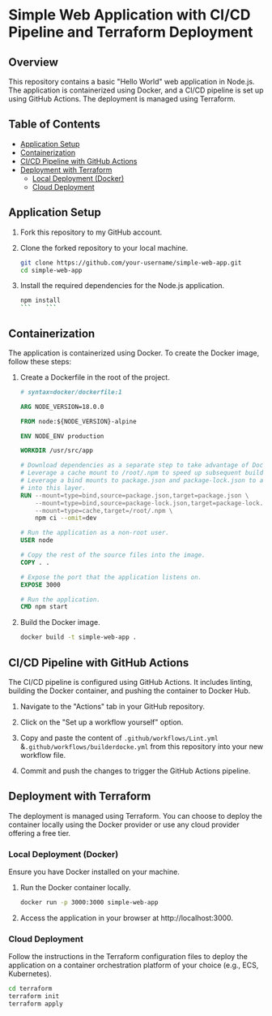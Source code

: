 # Simple Web Application with CI/CD Pipeline and Terraform Deployment

## Overview

This repository contains a basic "Hello World" web application in Node.js. The application is containerized using Docker, and a CI/CD pipeline is set up using GitHub Actions. The deployment is managed using Terraform.

## Table of Contents

- [Application Setup](#application-setup)
- [Containerization](#containerization)
- [CI/CD Pipeline with GitHub Actions](#cicd-pipeline-with-github-actions)
- [Deployment with Terraform](#deployment-with-terraform)
  - [Local Deployment (Docker)](#local-deployment-docker)
  - [Cloud Deployment](#cloud-deployment)

## Application Setup

1. Fork this repository to my GitHub account.

2. Clone the forked repository to your local machine.

    ```bash
    git clone https://github.com/your-username/simple-web-app.git
    cd simple-web-app
    ```

3. Install the required dependencies for the Node.js application.

    ```bash
    npm install
    ```    ```

## Containerization

The application is containerized using Docker. To create the Docker image, follow these steps:

1. Create a Dockerfile in the root of the project.

    ```Dockerfile
    # syntax=docker/dockerfile:1
    
    ARG NODE_VERSION=18.0.0
    
    FROM node:${NODE_VERSION}-alpine

    ENV NODE_ENV production
    
    WORKDIR /usr/src/app
    
    # Download dependencies as a separate step to take advantage of Docker's caching.
    # Leverage a cache mount to /root/.npm to speed up subsequent builds.
    # Leverage a bind mounts to package.json and package-lock.json to avoid having to copy them into
    # into this layer.
    RUN --mount=type=bind,source=package.json,target=package.json \
        --mount=type=bind,source=package-lock.json,target=package-lock.json \
        --mount=type=cache,target=/root/.npm \
        npm ci --omit=dev
    
    # Run the application as a non-root user.
    USER node
    
    # Copy the rest of the source files into the image.
    COPY . .
    
    # Expose the port that the application listens on.
    EXPOSE 3000
    
    # Run the application.
    CMD npm start
    ```

2. Build the Docker image.

    ```bash
    docker build -t simple-web-app .
    ```

## CI/CD Pipeline with GitHub Actions

The CI/CD pipeline is configured using GitHub Actions. It includes linting, building the Docker container, and pushing the container to Docker Hub.

1. Navigate to the "Actions" tab in your GitHub repository.

2. Click on the "Set up a workflow yourself" option.

3. Copy and paste the content of `.github/workflows/Lint.yml` &`.github/workflows/builderdocke.yml`  from this repository into your new workflow file.

4. Commit and push the changes to trigger the GitHub Actions pipeline.

## Deployment with Terraform

The deployment is managed using Terraform. You can choose to deploy the container locally using the Docker provider or use any cloud provider offering a free tier.

### Local Deployment (Docker)

Ensure you have Docker installed on your machine.

1. Run the Docker container locally.

    ```bash
    docker run -p 3000:3000 simple-web-app
    ```

2. Access the application in your browser at http://localhost:3000.

### Cloud Deployment

Follow the instructions in the Terraform configuration files to deploy the application on a container orchestration platform of your choice (e.g., ECS, Kubernetes).

```bash
cd terraform
terraform init
terraform apply